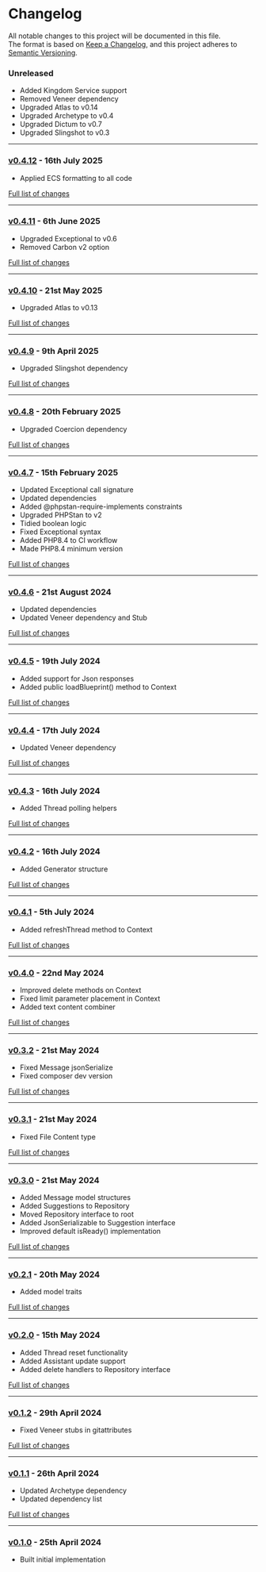 # Changelog

All notable changes to this project will be documented in this file.<br>
The format is based on [Keep a Changelog](https://keepachangelog.com/en/1.0.0/),
and this project adheres to [Semantic Versioning](https://semver.org/spec/v2.0.0.html).

### Unreleased
- Added Kingdom Service support
- Removed Veneer dependency
- Upgraded Atlas to v0.14
- Upgraded Archetype to v0.4
- Upgraded Dictum to v0.7
- Upgraded Slingshot to v0.3

---

### [v0.4.12](https://github.com/decodelabs/prophet/commits/v0.4.12) - 16th July 2025

- Applied ECS formatting to all code

[Full list of changes](https://github.com/decodelabs/prophet/compare/v0.4.11...v0.4.12)

---

### [v0.4.11](https://github.com/decodelabs/prophet/commits/v0.4.11) - 6th June 2025

- Upgraded Exceptional to v0.6
- Removed Carbon v2 option

[Full list of changes](https://github.com/decodelabs/prophet/compare/v0.4.10...v0.4.11)

---

### [v0.4.10](https://github.com/decodelabs/prophet/commits/v0.4.10) - 21st May 2025

- Upgraded Atlas to v0.13

[Full list of changes](https://github.com/decodelabs/prophet/compare/v0.4.9...v0.4.10)

---

### [v0.4.9](https://github.com/decodelabs/prophet/commits/v0.4.9) - 9th April 2025

- Upgraded Slingshot dependency

[Full list of changes](https://github.com/decodelabs/prophet/compare/v0.4.8...v0.4.9)

---

### [v0.4.8](https://github.com/decodelabs/prophet/commits/v0.4.8) - 20th February 2025

- Upgraded Coercion dependency

[Full list of changes](https://github.com/decodelabs/prophet/compare/v0.4.7...v0.4.8)

---

### [v0.4.7](https://github.com/decodelabs/prophet/commits/v0.4.7) - 15th February 2025

- Updated Exceptional call signature
- Updated dependencies
- Added @phpstan-require-implements constraints
- Upgraded PHPStan to v2
- Tidied boolean logic
- Fixed Exceptional syntax
- Added PHP8.4 to CI workflow
- Made PHP8.4 minimum version

[Full list of changes](https://github.com/decodelabs/prophet/compare/v0.4.6...v0.4.7)

---

### [v0.4.6](https://github.com/decodelabs/prophet/commits/v0.4.6) - 21st August 2024

- Updated dependencies
- Updated Veneer dependency and Stub

[Full list of changes](https://github.com/decodelabs/prophet/compare/v0.4.5...v0.4.6)

---

### [v0.4.5](https://github.com/decodelabs/prophet/commits/v0.4.5) - 19th July 2024

- Added support for Json responses
- Added public loadBlueprint() method to Context

[Full list of changes](https://github.com/decodelabs/prophet/compare/v0.4.4...v0.4.5)

---

### [v0.4.4](https://github.com/decodelabs/prophet/commits/v0.4.4) - 17th July 2024

- Updated Veneer dependency

[Full list of changes](https://github.com/decodelabs/prophet/compare/v0.4.3...v0.4.4)

---

### [v0.4.3](https://github.com/decodelabs/prophet/commits/v0.4.3) - 16th July 2024

- Added Thread polling helpers

[Full list of changes](https://github.com/decodelabs/prophet/compare/v0.4.2...v0.4.3)

---

### [v0.4.2](https://github.com/decodelabs/prophet/commits/v0.4.2) - 16th July 2024

- Added Generator structure

[Full list of changes](https://github.com/decodelabs/prophet/compare/v0.4.1...v0.4.2)

---

### [v0.4.1](https://github.com/decodelabs/prophet/commits/v0.4.1) - 5th July 2024

- Added refreshThread method to Context

[Full list of changes](https://github.com/decodelabs/prophet/compare/v0.4.0...v0.4.1)

---

### [v0.4.0](https://github.com/decodelabs/prophet/commits/v0.4.0) - 22nd May 2024

- Improved delete methods on Context
- Fixed limit parameter placement in Context
- Added text content combiner

[Full list of changes](https://github.com/decodelabs/prophet/compare/v0.3.2...v0.4.0)

---

### [v0.3.2](https://github.com/decodelabs/prophet/commits/v0.3.2) - 21st May 2024

- Fixed Message jsonSerialize
- Fixed composer dev version

[Full list of changes](https://github.com/decodelabs/prophet/compare/v0.3.1...v0.3.2)

---

### [v0.3.1](https://github.com/decodelabs/prophet/commits/v0.3.1) - 21st May 2024

- Fixed File Content type

[Full list of changes](https://github.com/decodelabs/prophet/compare/v0.3.0...v0.3.1)

---

### [v0.3.0](https://github.com/decodelabs/prophet/commits/v0.3.0) - 21st May 2024

- Added Message model structures
- Added Suggestions to Repository
- Moved Repository interface to root
- Added JsonSerializable to Suggestion interface
- Improved default isReady() implementation

[Full list of changes](https://github.com/decodelabs/prophet/compare/v0.2.1...v0.3.0)

---

### [v0.2.1](https://github.com/decodelabs/prophet/commits/v0.2.1) - 20th May 2024

- Added model traits

[Full list of changes](https://github.com/decodelabs/prophet/compare/v0.2.0...v0.2.1)

---

### [v0.2.0](https://github.com/decodelabs/prophet/commits/v0.2.0) - 15th May 2024

- Added Thread reset functionality
- Added Assistant update support
- Added delete handlers to Repository interface

[Full list of changes](https://github.com/decodelabs/prophet/compare/v0.1.2...v0.2.0)

---

### [v0.1.2](https://github.com/decodelabs/prophet/commits/v0.1.2) - 29th April 2024

- Fixed Veneer stubs in gitattributes

[Full list of changes](https://github.com/decodelabs/prophet/compare/v0.1.1...v0.1.2)

---

### [v0.1.1](https://github.com/decodelabs/prophet/commits/v0.1.1) - 26th April 2024

- Updated Archetype dependency
- Updated dependency list

[Full list of changes](https://github.com/decodelabs/prophet/compare/v0.1.0...v0.1.1)

---

### [v0.1.0](https://github.com/decodelabs/prophet/commits/v0.1.0) - 25th April 2024

- Built initial implementation
